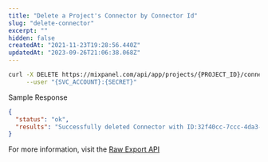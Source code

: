 ```yaml
---
title: "Delete a Project's Connector by Connector Id"
slug: "delete-connector"
excerpt: ""
hidden: false
createdAt: "2021-11-23T19:28:56.440Z"
updatedAt: "2023-09-26T21:06:38.068Z"
---
```


```sh
curl -X DELETE https://mixpanel.com/api/app/projects/{PROJECT_ID}/connectors/{CONNECTOR_ID} \
     --user "{SVC_ACCOUNT}:{SECRET}"

```

Sample Response

```json
{
  "status": "ok",
  "results": "Successfully deleted Connector with ID:32f40cc-7ccc-4da3-b9c3-d8c1d14142c6"
}
```


For more information, visit the [Raw Export API](reference/export/events)
